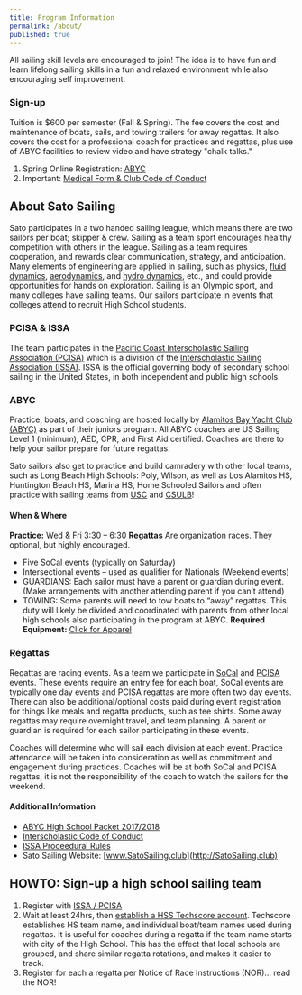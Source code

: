 ```yaml
---
title: Program Information
permalink: /about/
published: true
---
```


All sailing skill levels are encouraged to join! The idea is to have fun and learn lifelong sailing skills in a fun and relaxed environment while also encouraging self improvement. 

### Sign-up

Tuition is $600 per semester (Fall & Spring). The fee covers the cost and maintenance of boats, sails, and towing trailers for away regattas. It also covers the cost for a professional coach for practices and regattas, plus use of ABYC facilities to review video and have strategy "chalk talks."

1.  Spring Online Registration:  [ABYC](https://abyc.org/high-school-sailing/high-school/spring-highschool-sailing-registration)
1.  Important: [Medical Form & Club Code of Conduct](https://abyc.org/images/junior/Medical_and_Code_of_Conduct.pdf)


## About Sato Sailing

Sato participates in a two handed sailing league, which means there are two sailors per boat; skipper & crew. Sailing as a team sport encourages healthy competition with others in the league. Sailing as a team requires cooperation, and rewards clear communication, strategy, and anticipation. Many elements of engineering are applied in sailing, such as physics, [fluid dynamics](https://phys.org/news/2014-11-explore-unsteady-fluid-dynamics.html), [aerodynamics](http://web.mit.edu/2.972/www/reports/sail_boat/sail_boat.html), and [hydro dynamics](https://www.sciencedirect.com/science/article/pii/S1877705812016232), etc., and could provide opportunities for hands on exploration.  Sailing is an Olympic sport, and many colleges have sailing teams.  Our sailors participate in events that colleges attend to recruit High School students.

### PCISA & ISSA

The team participates in the [Pacific Coast Interscholastic Sailing Association (PCISA)](https://pcisa.hssailing.org/) which is a division of the [Interscholastic Sailing Association (ISSA)](https://hssailing.org/about/overview).  ISSA is the official governing body of secondary school sailing in the United States, in both independent and public high schools.  

### ABYC

Practice, boats, and coaching are hosted locally by [Alamitos Bay Yacht Club (ABYC)](https://abyc.org/junior-home) as part of their juniors program.  All ABYC coaches are US Sailing Level 1 (minimum), AED, CPR, and First Aid certified. Coaches are there to help your sailor prepare for future regattas.

Sato sailors also get to practice and build camradery with other local teams, such as Long Beach High Schools:  Poly, Wilson, as well as Los Alamitos HS, Huntington Beach HS, Marina HS, Home Schooled Sailors and often practice with sailing teams from [USC](http://www.uscsailing.org/) and [CSULB](https://sailcsulb.com/)!

#### When & Where 

**Practice:** Wed & Fri 3:30 – 6:30
**Regattas** Are organization races. They optional, but highly encouraged.
-   Five SoCal events (typically on Saturday)
-   Intersectional events – used as qualifier for Nationals (Weekend events)
-   GUARDIANS: Each sailor must have a parent or guardian during event.  (Make arrangements with another attending parent if you can’t attend)
-   TOWING: Some parents will need to tow boats to “away” regattas. This duty will likely be divided and coordinated with parents from other local high schools also participating in the program at ABYC.
**Required Equipment:**  [Click for Apparel](http://localhost:4000/apparel/)

### Regattas
Regattas are racing events.  As a team we participate in [SoCal](https://pcisa.hssailing.org/schedule/socal/2017/2018/socal) and [PCISA](https://pcisa.hssailing.org/schedule/2017/2018/pcisa-s) events. These events require an entry fee for each boat, SoCal events are typically one day events and PCISA regattas are more often two day events.  There can also be additional/optional costs paid during event registration for things like  meals and regatta products, such as tee shirts.  Some away regattas may require overnight travel, and team planning. A parent or guardian is required for each sailor participating in these events. 

Coaches will determine who will sail each division at each event. Practice attendance will be taken into consideration as well as commitment and engagement during practices. Coaches will be at both SoCal and PCISA regattas, it is not the responsibility of the coach to watch the sailors for the weekend.


#### Additional Information

-   [ABYC High School Packet 2017/2018](https://abyc.org/images/junior/High_School_Packet_2017-2018.pdf)
-   [Interscholastic Code of Conduct](https://abyc.org/images/junior/Code_of_Conduct_for_Interscholastic_Students.pdf)
-   [ISSA Proceedural Rules](http://hssailing.org/documents/procedural_rules17-20-a0917.pdf)
-   Sato Sailing Website:  [www.SatoSailing.club](http://SatoSailing.club)


## HOWTO: Sign-up a high school sailing team

1. Register with [ISSA / PCISA](https://registration.hssailing.org/)
1. Wait at least 24hrs, then [establish a HSS Techscore account](https://ts.hssailing.org/). Techscore establishes HS team name, and individual boat/team names used during regattas.  It is useful for coaches during a regatta if the team name starts with city of the High School.  This has the effect that local schools are grouped, and share similar regatta rotations, and makes it easier to track.
1.  Register for each a regatta per Notice of Race Instructions (NOR)... read the NOR!
